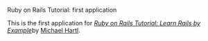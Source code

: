 Ruby on Rails Tutorial: first application

This is the first application for
[*Ruby on Rails Tutorial: Learn Rails by Example*](http://www.railstutorial.org/)by [Michael Hartl](http://www.michaelhartl.com/).
